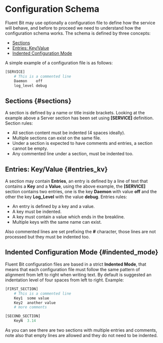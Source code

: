 # Configuration Schema

Fluent Bit may use optionally a configuration file to define how the service will behave, and before to proceed we need to understand how the configuration schema works. The schema is defined by three concepts:

* [Sections](schema.md#sections)
* [Entries: Key/Value](schema.md#entries_kv)
* [Indented Configuration Mode](schema.md#indented_mode)

A simple example of a configuration file is as follows:

```python
[SERVICE]
    # This is a commented line
    Daemon    off
    log_level debug
```

## Sections {#sections}

A section is defined by a name or title inside brackets. Looking at the example above a Server section has been set using **\[SERVICE\]** definition. Section rules:

* All section content must be indented \(4 spaces ideally\).
* Multiple sections can exist on the same file.
* Under a section is expected to have comments and entries, a section cannot be empty.
* Any commented line under a section, must be indented too.

## Entries: Key/Value {#entries_kv}

A section may contain **Entries**, an entry is defined by a line of text that contains a **Key** and a **Value**, using the above example, the **\[SERVICE\]** section contains two entries, one is the key **Daemon** with value **off** and the other the key **Log\_Level** with the value **debug**. Entries rules:

* An entry is defined by a key and a value.
* A key must be indented.
* A key must contain a value which ends in the breakline.
* Multiple keys with the same name can exist.

Also commented lines are set prefixing the **\#** character, those lines are not processed but they must be indented too.

## Indented Configuration Mode {#indented_mode}

Fluent Bit configuration files are based in a strict **Indented Mode**, that means that each configuration file must follow the same pattern of alignment from left to right when writing text. By default is suggested an indentation level of four spaces from left to right. Example:

```python
[FIRST_SECTION]
    # This is a commented line
    Key1  some value
    Key2  another value
    # more comments

[SECOND_SECTION]
    KeyN  3.14
```

As you can see there are two sections with multiple entries and comments, note also that empty lines are allowed and they do not need to be indented.

